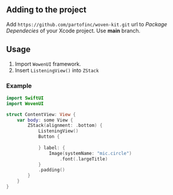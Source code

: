
## Adding to the project

Add `https://github.com/partofinc/woven-kit.git` url to *Package Dependecies* of your Xcode project. Use **main** branch.

## Usage

1. Import `WowenUI` framework.
2. Insert `ListeningView()` into `ZStack`

### Example

```Swift
import SwiftUI
import WovenUI

struct ContentView: View {
    var body: some View {
        ZStack(alignment: .bottom) {
            ListeningView()
            Button {
                
            } label: {
                Image(systemName: "mic.circle")
                    .font(.largeTitle)
            }
            .padding()
        }
    }
}
```
